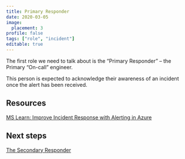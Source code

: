 ```yaml
---
title: Primary Responder
date: 2020-03-05
image:
  placement: 3
profile: false
tags: ["role", "incident"]
editable: true
---
```


The first role we need to talk about is the “Primary Responder” – the Primary “On-call” engineer.

This person is expected to acknowledge their awareness of an incident once the alert has been received.

## Resources

[MS Learn: Improve Incident Response with Alerting in Azure](https://docs.microsoft.com/en-us/learn/modules/incident-response-with-alerting-on-azure/)

## Next steps

[The Secondary Responder](/post/secondary-responder/)
